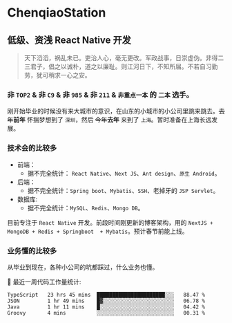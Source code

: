 # ChenqiaoStation

## 低级、资浅 React Native 开发
> 天下滔滔，祸乱未已。吏治人心，毫无更改。军政战事，日崇虚伪。非得二三君子，倡之以诚朴，道之以廉耻。则江河日下，不知所届。不若自习勤劳，犹可稍求一心之安。

### 非 `TOP2` & 非 `C9`  & 非 `985` & 非 `211` & `非重点一本` 的 `二本` 选手。

刚开始毕业的时候没有来大城市的意识，在山东的小城市的小公司里跳来跳去。~~去年~~**前年** 怀揣梦想到了 `深圳`，然后 ~~今年~~**去年** 来到了 `上海`。暂时准备在上海长远发展。
### 技术会的比较多

- 前端：
    - 据不完全统计： `React Native`、`Next JS`、`Ant design`、`原生 Android`。
- 后端：
    - 据不完全统计：`Spring boot`、`Mybatis`、`SSH`、老掉牙的 `JSP Servlet`。
- 数据库:
    - 据不完全统计：`MySQL`、`Redis`、`Mongo DB`。

目前专注于 `React Native` 开发。前段时间刚更新的博客架构，用的 `NextJS + MongoDB + Redis + Springboot  + Mybatis`。预计春节前能上线。
### 业务懂的比较多
从毕业到现在，各种小公司的坑都踩过，什么业务也懂。

🐞 最近一周代码工作量统计:
<!--START_SECTION:waka-->
```text
TypeScript   23 hrs 45 mins  ██████████████████████░░░   88.47 % 
JSON         1 hr 49 mins    █▓░░░░░░░░░░░░░░░░░░░░░░░   06.78 % 
Java         1 hr 11 mins    █░░░░░░░░░░░░░░░░░░░░░░░░   04.42 % 
Groovy       4 mins          ░░░░░░░░░░░░░░░░░░░░░░░░░   00.31 % 
```
<!--END_SECTION:waka-->

<!---
ChenqiaoStation/ChenqiaoStation is a ✨ special ✨ repository because its `README.md` (this file) appears on your GitHub profile.
You can click the Preview link to take a look at your changes.
--->
